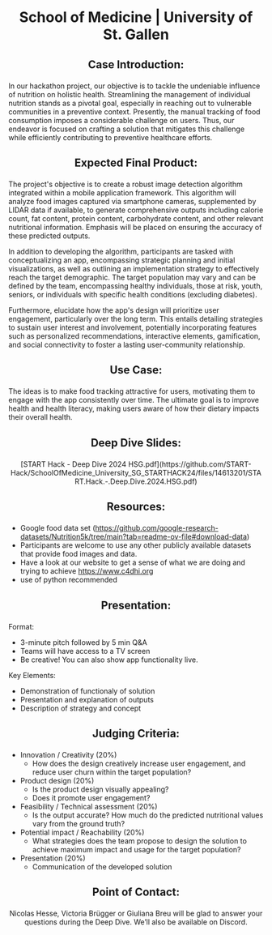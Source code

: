 # <p align="center"> School of Medicine | University of St. Gallen </p>

## <p align="center"> Case Introduction: </p>

In our hackathon project, our objective is to tackle the undeniable influence of nutrition on holistic health. Streamlining the management of individual nutrition stands as a pivotal goal, especially in reaching out to vulnerable communities in a preventive context. Presently, the manual tracking of food consumption imposes a considerable challenge on users. Thus, our endeavor is focused on crafting a solution that mitigates this challenge while efficiently contributing to preventive healthcare efforts.

## <p align="center"> Expected Final Product: </p>

The project's objective is to create a robust image detection algorithm integrated within a mobile application framework. This algorithm will analyze food images captured via smartphone cameras, supplemented by LIDAR data if available, to generate comprehensive outputs including calorie count, fat content, protein content, carbohydrate content, and other relevant nutritional information. Emphasis will be placed on ensuring the accuracy of these predicted outputs.

In addition to developing the algorithm, participants are tasked with conceptualizing an app, encompassing strategic planning and initial visualizations, as well as outlining an implementation strategy to effectively reach the target demographic. The target population may vary and can be defined by the team, encompassing healthy individuals, those at risk, youth, seniors, or individuals with specific health conditions (excluding diabetes).

Furthermore, elucidate how the app's design will prioritize user engagement, particularly over the long term. This entails detailing strategies to sustain user interest and involvement, potentially incorporating features such as personalized recommendations, interactive elements, gamification, and social connectivity to foster a lasting user-community relationship.

## <p align="center"> Use Case: </p>

The ideas is to make food tracking attractive for users, motivating them to engage with the app consistently over time. The ultimate goal is to improve health and health literacy, making users aware of how their dietary impacts their overall health.

## <p align="center"> Deep Dive Slides: </p>

<p align="center"> [START Hack - Deep Dive 2024 HSG.pdf](https://github.com/START-Hack/SchoolOfMedicine_University_SG_STARTHACK24/files/14613201/START.Hack.-.Deep.Dive.2024.HSG.pdf) </p>


##  <p align="center"> Resources: </p>

- Google food data set (https://github.com/google-research-datasets/Nutrition5k/tree/main?tab=readme-ov-file#download-data) 
- Participants are welcome to use any other publicly available datasets that provide food images and data.    
- Have a look at our website to get a sense of what we are doing and trying to achieve https://www.c4dhi.org
- use of python recommended

## <p align="center"> Presentation: </p>

Format:
- 3-minute pitch followed by 5 min Q&A
- Teams will have access to a TV screen
- Be creative! You can also show app functionality live.

Key Elements:
- Demonstration of functionaly of solution
- Presentation and explanation of outputs
- Description of strategy and concept
  

## <p align="center"> Judging Criteria: </p>

- Innovation / Creativity (20%)
  - How does the design creatively increase user engagement, and reduce user churn within the target population?
- Product design (20%)
  - Is the product design visually appealing?
  - Does it promote user engagement?
- Feasibility / Technical assessment (20%)
  - Is the output accurate? How much do the predicted nutritional values vary from the ground truth?
- Potential impact / Reachability (20%)
  - What strategies does the team propose to design the solution to achieve maximum impact and usage for the target population? 
- Presentation (20%)
  - Communication of the developed solution


## <p align="center"> Point of Contact: </p>

<p align="center"> Nicolas Hesse, Victoria Brügger or Giuliana Breu will be glad to answer your questions during the Deep Dive. We’ll also be available on Discord. </p>

